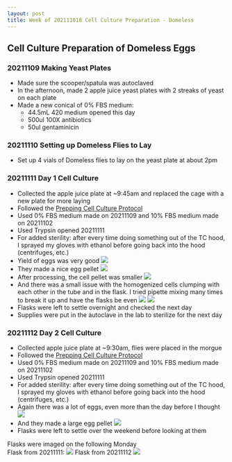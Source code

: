```yaml
---
layout: post
title: Week of 202111018 Cell Culture Preparation - Domeless
---
```


## Cell Culture Preparation of Domeless Eggs

### 20211109 Making Yeast Plates

- Made sure the scooper/spatula was autoclaved
- In the afternoon, made 2 apple juice yeast plates with 2 streaks of yeast on each plate
- Made a new conical of 0% FBS medium:
  - 44.5mL 420 medium opened this day
  - 500ul 100X antibiotics
  - 50ul gentaminicin

### 20211110 Setting up Domeless Flies to Lay

- Set up 4 vials of Domeless flies to lay on the yeast plate at about 2pm

### 20211111 Day 1 Cell Culture
- Collected the apple juice plate at ~9:45am and replaced the cage with a new plate for more laying
- Followed the [Prepping Cell Culture Protocol](https://meschedl.github.io/Unckless-Lab-Notebook-Maggie/2021/10/26/cell-culture-protocol.html)
- Used 0% FBS medium made on 20211109 and 10% FBS medium made on 20211102
- Used Trypsin opened 20211111
- For added sterility: after every time doing something out of the TC hood, I sprayed my gloves with ethanol before going back into the hood (centrifuges, etc.)
- Yield of eggs was very good
![](https://raw.githubusercontent.com/meschedl/Unckless-Lab-Notebook-Maggie/master/images/20211111-domeless-filter.jpeg)
- They made a nice egg pellet
![](https://raw.githubusercontent.com/meschedl/Unckless-Lab-Notebook-Maggie/master/images/20211111-domeless-egg-pellet.jpeg)
- After processing, the cell pellet was smaller
![](https://raw.githubusercontent.com/meschedl/Unckless-Lab-Notebook-Maggie/master/images/29211111-domeless-cell-pellet.jpeg)
- And there was a small issue with the homogenized cells clumping with each other in the tube and in the flask. I tried pipette mixing many times to break it up and have the flasks be even
![](https://raw.githubusercontent.com/meschedl/Unckless-Lab-Notebook-Maggie/master/images/20211111-domeless-cell-clump-tube.jpeg)
![](https://raw.githubusercontent.com/meschedl/Unckless-Lab-Notebook-Maggie/master/images/20211111-domeless-cell-clump-flask.jpeg)
- Flasks were left to settle overnight and checked the next day
- Supplies were put in the autoclave in the lab to sterilize for the next day


### 20211112 Day 2 Cell Culture
- Collected apple juice plate at ~9:30am, flies were placed in the morgue
- Followed the [Prepping Cell Culture Protocol](https://meschedl.github.io/Unckless-Lab-Notebook-Maggie/2021/10/26/cell-culture-protocol.html)
- Used 0% FBS medium made on 20211109 and 10% FBS medium made on 20211102
- Used Trypsin opened 20211111
- For added sterility: after every time doing something out of the TC hood, I sprayed my gloves with ethanol before going back into the hood (centrifuges, etc.)
- Again there was a lot of eggs, even more than the day before I thought
![](https://raw.githubusercontent.com/meschedl/Unckless-Lab-Notebook-Maggie/master/images/20211112-domeless-filter.jpeg)
- And they made a large egg pellet
![](https://raw.githubusercontent.com/meschedl/Unckless-Lab-Notebook-Maggie/master/images/20211112-domeless-egg-pellet.jpeg)
- Flasks were left to settle over the weekend before looking at them

Flasks were imaged on the following Monday  
Flask from 20211111:
![](https://raw.githubusercontent.com/meschedl/Unckless-Lab-Notebook-Maggie/master/images/20211111-domeless.jpeg)
Flask from 20211112
![](https://raw.githubusercontent.com/meschedl/Unckless-Lab-Notebook-Maggie/master/images/20211112-domeless.jpeg)
